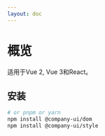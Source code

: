 ```yaml
---
layout: doc
---
```


# 概览

适用于Vue 2, Vue 3和React。

## 安装

```bash
# or pnpm or yarn
npm install @company-ui/dom
npm install @company-ui/style
```
